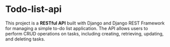 # Todo-list-api
This project is a **RESTful API** built with Django and Django REST Framework for managing a simple to-do list application. The API allows users to perform CRUD operations on tasks, including creating, retrieving, updating, and deleting tasks.
